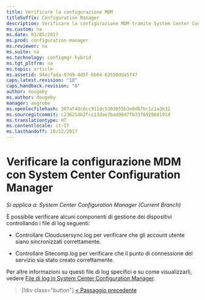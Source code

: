 ```yaml
---
title: Verificare la configurazione MDM
titleSuffix: Configuration Manager
description: Verificare la configurazione MDM tramite System Center Configuration Manager.
ms.custom: na
ms.date: 03/05/2017
ms.prod: configuration-manager
ms.reviewer: na
ms.suite: na
ms.technology: configmgr-hybrid
ms.tgt_pltfrm: na
ms.topic: article
ms.assetid: 94ecfada-97d9-4d5f-bb04-63550dda5f47
caps.latest.revision: "18"
caps.handback.revision: "0"
author: dougeby
ms.author: dougeby
manager: angrobe
ms.openlocfilehash: 507af48c6cc911dc5303055b3e0db7bc1c1a3b32
ms.sourcegitcommit: c236214b2fcc13dae7bad96d7fb33f692868191d
ms.translationtype: HT
ms.contentlocale: it-IT
ms.lasthandoff: 10/12/2017
---
```

# <a name="verify-mdm-configuration-with-system-center-configuration-manager"></a>Verificare la configurazione MDM con System Center Configuration Manager

*Si applica a: System Center Configuration Manager (Current Branch)*

È possibile verificare alcuni componenti di gestione dei dispositivi controllando i file di log seguenti:

-   Controllare Cloudusersync.log per verificare che gli account utente siano sincronizzati correttamente.

-   Controllare Sitecomp.log per verificare che il punto di connessione del servizio sia stato creato correttamente.

Per altre informazioni su questi file di log specifici e su come visualizzarli, vedere [File di log in System Center Configuration Manager](../../core/plan-design/hierarchy/log-files.md##BKMK_FunctionLogs). 

> [!div class="button"]
[< Passaggio precedente](set-up-additional-management.md)
